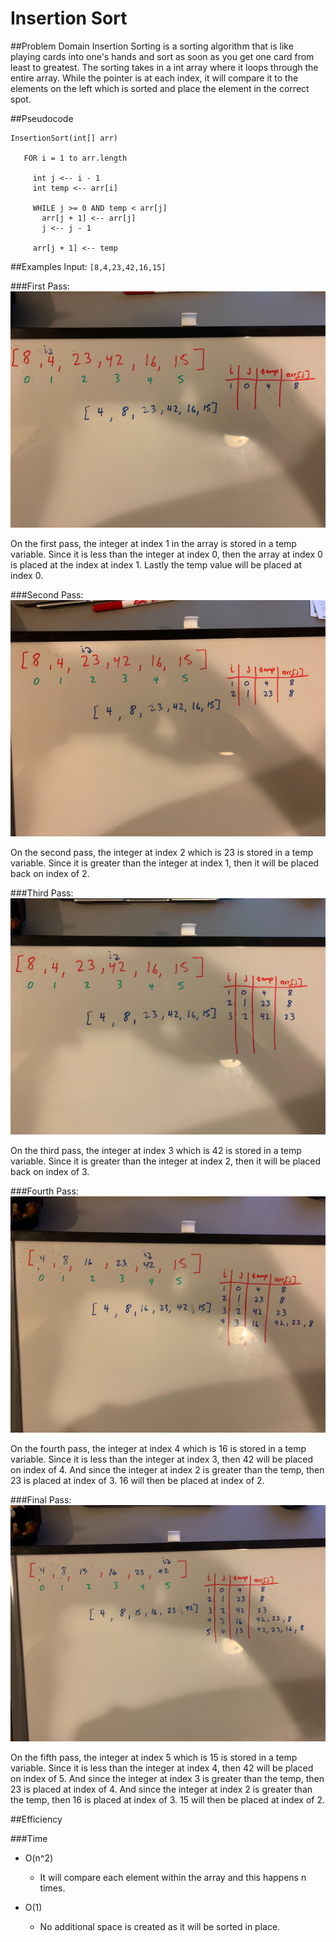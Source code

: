 # Insertion Sort

##Problem Domain
Insertion Sorting is a sorting algorithm that is like playing cards into one's hands and sort as soon as you get one card from least to greatest.
The sorting takes in a int array where it loops through the entire array. While the pointer is at each index, it will compare it to the elements on the left which is sorted and place the element in the correct spot.

 ##Pseudocode
 ```
InsertionSort(int[] arr)
  
    FOR i = 1 to arr.length
    
      int j <-- i - 1
      int temp <-- arr[i]
      
      WHILE j >= 0 AND temp < arr[j]
        arr[j + 1] <-- arr[j]
        j <-- j - 1
        
      arr[j + 1] <-- temp
```

##Examples
Input: `[8,4,23,42,16,15]`

###First Pass: 
![Output](../../../../../assets/insertion-pass1.jpg)

On the first pass, the integer at index 1 in the array is stored in a temp variable. Since it is less than the integer at index 0, then the array at index 0 is placed at the index at index 1. Lastly the temp value will be placed at index 0.

###Second Pass: 
![Output](../../../../../assets/insertion-pass2.jpg)

On the second pass, the integer at index 2 which is 23 is stored in a temp variable. Since it is greater than the integer at index 1, then it will be placed back on index of 2.

###Third Pass: 
![Output](../../../../../assets/insertion-pass3.jpg)

On the third pass, the integer at index 3 which is 42 is stored in a temp variable. Since it is greater than the integer at index 2, then it will be placed back on index of 3.

###Fourth Pass: 
![Output](../../../../../assets/insertion-pass4.jpg)

On the fourth pass, the integer at index 4 which is 16 is stored in a temp variable. Since it is less than the integer at index 3, then 42 will be placed on index of 4. And since the integer at index 2 is greater than the temp, then 23 is placed at index of 3. 16 will then be placed at index of 2.


###Final Pass: 
![Output](../../../../../assets/insertion-pass5.jpg)

On the fifth pass, the integer at index 5 which is 15 is stored in a temp variable. Since it is less than the integer at index 4, then 42 will be placed on index of 5. And since the integer at index 3 is greater than the temp, then 23 is placed at index of 4. And since the integer at index 2 is greater than the temp, then 16 is placed at index of 3. 15 will then be placed at index of 2.

##Efficiency

###Time

- O(n^2)
    - It will compare each element within the array and this happens n times.
    
- O(1)
    - No additional space is created as it will be sorted in place.
    


